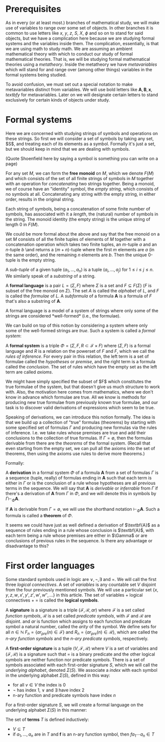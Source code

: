 # Prerequisites
As in every (or at least most.) branches of mathematical study, we will make use of variables to range over some set of objects. In other branches it is common to use letters like $x$, $y$, $z$, $S$, $X$, $\phi$ and so on to stand for said objects, but we have a complication here because we are studying formal systems and the variables inside them. The complication, essentially, is that we are using math to study math. We are assuming an ambient mathematical theory with which to conduct our study of formal mathematical theories. That is, we will be studying formal mathematical theories using a *metatheory*. Inside the metatheory we have *metavariables* which will stand for and range over (among other things) variables in the formal systems being studied.

To avoid confusion, we must set out a special notation to make metavariables distinct from variables. We will use bold letters like $\textbf{A}, \textbf{B}, \textbf{x}, textbf{y}$ for metavariables. Later on we will designate certain letters to stand exclusively for certain kinds of objects under study.

# Formal systems

<div class="chatter">
Here we are concerned with studying strings of symbols and operations on these strings. So first we will consider a set of symbols by taking any set, $S$, and treating each of its elements as a symbol. Formally it's just a set, but we should keep in mind that we are dealing with symbols.

(Quote Shoenfield here by saying a symbol is something you can write on a page)

For any set $M$, we can form the **free monoid** on $M$, which we denote $F(M)$ and which consists of the set of all finite strings of symbols in $M$ together with an operation for *concatenating* two strings together. Being a monoid, we of course have an "identity" symbol, the *empty string*, which consists of no symbols at all. Concatenating any string with the empty string, in either order, results in the original string.

Each string of symbols, being a concatenation of some finite number of symbols, has associated with it a *length*, the (natural) number of symbols in the string. The monoid identity (the empty string) is the unique string of length 0 in $F(M)$.

We could be more formal about the above and say that the free monoid on a set $M$ consists of all the finite tuples of elements of $M$ together with a concatenation operation which takes two finite tuples, an $m$-tuple $a$ and an $n$-tuple $b$ \and returns a $(m+n)$-tuple where the first $m$ elements are $a$ (in the same order), and the remaining $n$ elements are $b$. Then the unique 0-tuple is the empty string.

A *sub-tuple* of a given tuple $(a_1, \ldots, a_n)$ is a tuple $(a_i, \ldots, a_j)$ for $1 \leq i \leq j \leq n$. We similarly speak of a *substring* of a string.
</div>

A **formal language** is a pair $L = (\Sigma, F)$ where $\Sigma$ is a set and $F \subseteq F(\Sigma)$ ($F$ is subset of the free monoid on $\Sigma$). The set $A$ is called the *alphabet* of $L$, and $F$ is called the *formulae* of $L$. A *subformula* of a formula $\textbf{A}$ is a formula of $F$ that's also a substring of $\textbf{A}$.

<div class="chatter">
A formal language is a model of a system of strings where only some of the strings are considered *well-formed* (i.e., the formulae).

We can build on top of this notion by considering a system where only some of the well-formed strings are *true*. Such a system is called a *formal system*:
</div>

A **formal system** is a triple $\Phi = (\Sigma, F, R \subset \mathcal{F} \times F)$ where $(\Sigma, F)$ is a formal language and $R$ is a relation on the powerset of $F$ and $F$, which we call the *rules of inference*. For every pair in this relation, the left term is a set of formulae called the *hypotheses* or *premise*, and the right term is a formula called the *conclusion*. The set of rules which have the empty set as the left term are called *axioms*.

<div class="chatter">
We might have simply specified the subset of $F$ which constitutes the true formulae of the system, but that doesn't give us much structure to work with. Also, the motivation here comes from mathematics, where we don't know in advance which formulae are true. All we know is methods for producing new true formulae from previously known true formulae, and our task is to discover valid derivations of expressions which seem to be true.

Speaking of derivations, we can introduce this notion formally. The idea is that we build up a collection of "true" formulas (theorems) by starting with some specified set of formulas $\Gamma$ and producing new formulas via the rules of inference. I.e. we take rules whose premises are true and add their conclusions to the collection of true formulas. If $\Gamma = \emptyset$, then the formulas derivable from there are the *theorems* of the formal system. (Recall that even starting from the empty set, we can pull all the axioms into the set of theorems, then using the axioms use rules to derive more theorems.)

Formally:
</div> 

A **derivation** in a formal system $\Phi$ of a formula $\textbf{A}$ from a set of formulas $\Gamma$ is a sequence (tuple, really) of formulas ending in $\textbf{A}$ such that each term is either in $\Gamma$ or is the conclusion of a rule whose hypotheses are all previous terms in the sequence. We will say that $\textbf{A}$ is *derivable* or *inferrable* from $\Gamma$ if there's a derivation of $\textbf{A}$ from $\Gamma$ in $\Phi$, and we will denote this in symbols by $\Gamma \vdash_{\Phi} \textbf{A}$.

If $\textbf{A}$ is derivable from $\Gamma = \emptyset$, we will use the shorthand notation $\vdash_{\Phi} \textbf{A}$. Such a formula is called a **theorem** of $\Phi$.

<div class="chatter">
It seems we could have just as well defined a derivation of $\textbf{A}$ as a sequence of rules ending in a rule whose conclusion is $\textbf{A}$, with each term being a rule whose premises are either in $\Gamma$ or are conclusions of previous rules in the sequence. Is there any advantage or disadvantage to this?
</div>

# First order languages
Some standard symbols used in logic are $\vee, \neg, \exists$ and $=$. We will call the first three *logical connectives*. A set of *variables* is any countable set $V$ disjoint from the four  previously mentioned symbols. We will use a particular set $\{x,y,z,w,x',y',z',w',w'', \ldots\}$ in this article. The set of variables + logical connectives + $=$ is called the **logical symbols**.

A **signature** is a signature is a triple $(\mathcal{F}, \mathcal{R}, ar)$ where $\mathcal{F}$ is a set called *function symbols*, $\mathcal{R}$ is a set called *predicate symbols*, with $\mathcal{F}$ and $\mathcal{R}$ are disjoint. and $ar$ is function which assigns to each function and predicate symbol a natural number, called the *arity* of the symbol. We define sets for all $n \in \mathbb{N}$ $F_n = \{ ar_{pre}(n) \in \mathcal{F} \}$ and $R_n = \{ ar_{pre}(n) \in \mathcal{R} \}$, which are called the *n-ary function symbols* and the *n-ary predicate symbols*, respectively.

A **first-order signature** is a tuple $(V, \mathcal{F}, \mathcal{R})$ where $V$ is a set of variables and $(\mathcal{F}, \mathcal{R})$ is a signature such that $=$ is a binary predicate and the other logical symbols are neither function nor predicate symbols. There is a set of symbols associated with each first-order signature $S$, which we will call the *underlying alphabet*, denoted $\Sigma(S)$. We associate a *index* with each symbol in the underlying alphabet $\Sigma(S)$, defined  in this way:

 - for all $v \in V$ the index is 0
 - $\neg$ has index 1, $\vee$ and $\exists$ have index 2
 - n-ary function and predicate symbols have index $n$

For a first-order signature $S$, we will create a formal language on the underlying alphabet $\Sigma(S)$ in this manner:

The set of **terms** $T$ is defined inductively:
 - $V \subseteq T$
 - if $a_1, \ldots, a_n$ are in $T$ and $\textbf{f}$ is an n-ary function symbol, then $f a_1 \cdots a_n \in T$


